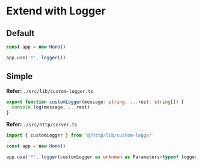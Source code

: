 # Extend with Logger

## Default

```ts
const app = new Hono()

app.use('*', logger())
```

## Simple

**Refer:** `./src/lib/custom-logger.ts`

```ts
export function customLogger(message: string, ...rest: string[]) {
  console.log(message, ...rest)
}
```

**Refer:** `./src/http/server.ts`

```ts
import { customLogger } from '@/http/lib/custom-logger'

const app = new Hono()

app.use('*', logger(customLogger as unknown as Parameters<typeof logger>[0]))
```

<!-- ## Pino

**Refer:** `./src/http/server.ts`

```ts
const appLogger = iocContainer.get<AppLogger>(SERVICE_IDENTIFIER.Logger)

export function customLogger(message: string, ...rest: string[]) {
  appLogger.pino.info(message, ...rest)
}
``` -->

<!-- ## AppSignal

**Refer:** `./src/lib/appsignal.ts`

```ts
import { Appsignal } from '@appsignal/nodejs'
import { config } from '@acme/config'

import { env } from '@/env'

export const appSignal = new Appsignal({
  active: env.NODE_ENV === 'production',
  name: config.name,
  pushApiKey: env.APPSIGNAL_BACKEND_KEY,
})
```

**Refer:** `./src/http/server.ts`

```ts
import { appSignal } from '@/lib/appsignal'

type Severity = 'trace' | 'debug' | 'info' | 'log' | 'warn' | 'error'

const apiSignalLogger = appSignal.logger('log', 'info')

export const customLogger = (
  message: string,
  data?: Parameters<(typeof apiSignalLogger)['info']>[1],
  severity: Severity = 'info'
) => {
  if (data) {
    console[severity](message, data)

    apiSignalLogger[severity](message, data)
  } else {
    console[severity](message)

    apiSignalLogger[severity](message)
  }
}
``` -->

